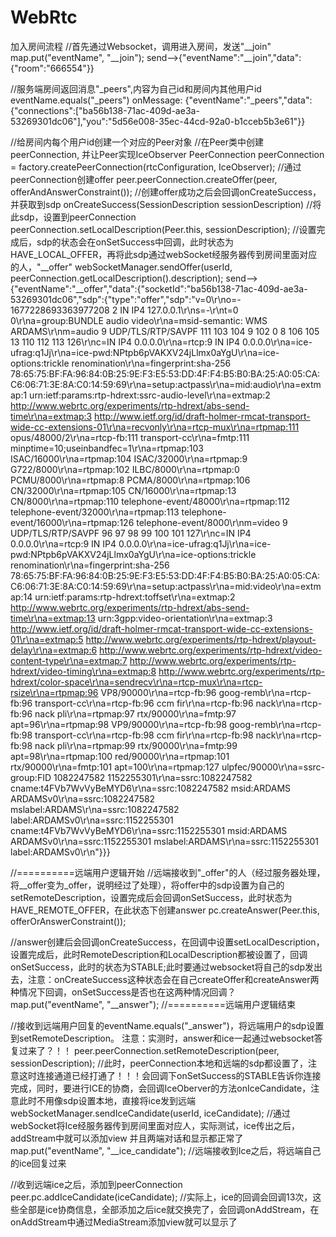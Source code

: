 # WebRtc

加入房间流程
//首先通过Websocket，调用进入房间，发送"__join"
map.put("eventName", "__join");
send-->{"eventName":"__join","data":{"room":"666554"}}

//服务端房间返回消息"_peers",内容为自己id和房间内其他用户id
eventName.equals("_peers")
onMessage: {"eventName":"_peers","data":{"connections":["ba56b138-71ac-409d-ae3a-53269301dc06"],"you":"5d56e008-35ec-44cd-92a0-b1cceb5b3e61"}}

//给房间内每个用户id创建一个对应的Peer对象
//在Peer类中创建peerConnection, 并让Peer实现IceObserver
PeerConnection peerConnection = factory.createPeerConnection(rtcConfiguration,  IceObserver);
//通过peerConnection创建offer
peer.peerConnection.createOffer(peer, offerAndAnswerConstraint());
//创建offer成功之后会回调onCreateSuccess，并获取到sdp
onCreateSuccess(SessionDescription sessionDescription)
//将此sdp，设置到peerConnection
peerConnection.setLocalDescription(Peer.this, sessionDescription);
//设置完成后，sdp的状态会在onSetSuccess中回调，此时状态为HAVE_LOCAL_OFFER，再将此sdp通过webSocket经服务器传到房间里面对应的人，"__offer"
webSocketManager.sendOffer(userId, peerConnection.getLocalDescription().description);
send-->{"eventName":"__offer","data":{"socketId":"ba56b138-71ac-409d-ae3a-53269301dc06","sdp":{"type":"offer","sdp":"v=0\r\no=- 1677228693363977208 2 IN IP4 127.0.0.1\r\ns=-\r\nt=0 0\r\na=group:BUNDLE audio video\r\na=msid-semantic: WMS ARDAMS\r\nm=audio 9 UDP/TLS/RTP/SAVPF 111 103 104 9 102 0 8 106 105 13 110 112 113 126\r\nc=IN IP4 0.0.0.0\r\na=rtcp:9 IN IP4 0.0.0.0\r\na=ice-ufrag:q1Jj\r\na=ice-pwd:NPtpb6pVAKXV24jLlmx0aYgU\r\na=ice-options:trickle renomination\r\na=fingerprint:sha-256 78:65:75:BF:FA:96:84:0B:25:9E:F3:E5:53:DD:4F:F4:B5:B0:BA:25:A0:05:CA:C6:06:71:3E:8A:C0:14:59:69\r\na=setup:actpass\r\na=mid:audio\r\na=extmap:1 urn:ietf:params:rtp-hdrext:ssrc-audio-level\r\na=extmap:2 http://www.webrtc.org/experiments/rtp-hdrext/abs-send-time\r\na=extmap:3 http://www.ietf.org/id/draft-holmer-rmcat-transport-wide-cc-extensions-01\r\na=recvonly\r\na=rtcp-mux\r\na=rtpmap:111 opus/48000/2\r\na=rtcp-fb:111 transport-cc\r\na=fmtp:111 minptime=10;useinbandfec=1\r\na=rtpmap:103 ISAC/16000\r\na=rtpmap:104 ISAC/32000\r\na=rtpmap:9 G722/8000\r\na=rtpmap:102 ILBC/8000\r\na=rtpmap:0 PCMU/8000\r\na=rtpmap:8 PCMA/8000\r\na=rtpmap:106 CN/32000\r\na=rtpmap:105 CN/16000\r\na=rtpmap:13 CN/8000\r\na=rtpmap:110 telephone-event/48000\r\na=rtpmap:112 telephone-event/32000\r\na=rtpmap:113 telephone-event/16000\r\na=rtpmap:126 telephone-event/8000\r\nm=video 9 UDP/TLS/RTP/SAVPF 96 97 98 99 100 101 127\r\nc=IN IP4 0.0.0.0\r\na=rtcp:9 IN IP4 0.0.0.0\r\na=ice-ufrag:q1Jj\r\na=ice-pwd:NPtpb6pVAKXV24jLlmx0aYgU\r\na=ice-options:trickle renomination\r\na=fingerprint:sha-256 78:65:75:BF:FA:96:84:0B:25:9E:F3:E5:53:DD:4F:F4:B5:B0:BA:25:A0:05:CA:C6:06:71:3E:8A:C0:14:59:69\r\na=setup:actpass\r\na=mid:video\r\na=extmap:14 urn:ietf:params:rtp-hdrext:toffset\r\na=extmap:2 http://www.webrtc.org/experiments/rtp-hdrext/abs-send-time\r\na=extmap:13 urn:3gpp:video-orientation\r\na=extmap:3 http://www.ietf.org/id/draft-holmer-rmcat-transport-wide-cc-extensions-01\r\na=extmap:5 http://www.webrtc.org/experiments/rtp-hdrext/playout-delay\r\na=extmap:6 http://www.webrtc.org/experiments/rtp-hdrext/video-content-type\r\na=extmap:7 http://www.webrtc.org/experiments/rtp-hdrext/video-timing\r\na=extmap:8 http://www.webrtc.org/experiments/rtp-hdrext/color-space\r\na=sendrecv\r\na=rtcp-mux\r\na=rtcp-rsize\r\na=rtpmap:96 VP8/90000\r\na=rtcp-fb:96 goog-remb\r\na=rtcp-fb:96 transport-cc\r\na=rtcp-fb:96 ccm fir\r\na=rtcp-fb:96 nack\r\na=rtcp-fb:96 nack pli\r\na=rtpmap:97 rtx/90000\r\na=fmtp:97 apt=96\r\na=rtpmap:98 VP9/90000\r\na=rtcp-fb:98 goog-remb\r\na=rtcp-fb:98 transport-cc\r\na=rtcp-fb:98 ccm fir\r\na=rtcp-fb:98 nack\r\na=rtcp-fb:98 nack pli\r\na=rtpmap:99 rtx/90000\r\na=fmtp:99 apt=98\r\na=rtpmap:100 red/90000\r\na=rtpmap:101 rtx/90000\r\na=fmtp:101 apt=100\r\na=rtpmap:127 ulpfec/90000\r\na=ssrc-group:FID 1082247582 1152255301\r\na=ssrc:1082247582 cname:t4FVb7WvVyBeMYD6\r\na=ssrc:1082247582 msid:ARDAMS ARDAMSv0\r\na=ssrc:1082247582 mslabel:ARDAMS\r\na=ssrc:1082247582 label:ARDAMSv0\r\na=ssrc:1152255301 cname:t4FVb7WvVyBeMYD6\r\na=ssrc:1152255301 msid:ARDAMS ARDAMSv0\r\na=ssrc:1152255301 mslabel:ARDAMS\r\na=ssrc:1152255301 label:ARDAMSv0\r\n"}}}

//==========远端用户逻辑开始
//远端接收到"_offer"的人（经过服务器处理，将__offer变为_offer，说明经过了处理），将offer中的sdp设置为自己的setRemoteDescription，设置完成后会回调onSetSuccess，此时状态为HAVE_REMOTE_OFFER，在此状态下创建answer
pc.createAnswer(Peer.this, offerOrAnswerConstraint());

//answer创建后会回调onCreateSuccess，在回调中设置setLocalDescription，设置完成后，此时RemoteDescription和LocalDescription都被设置了，回调onSetSuccess，此时的状态为STABLE;此时要通过websocket将自己的sdp发出去，注意：onCreateSuccess这种状态会在自己createOffer和createAnswer两种情况下回调，onSetSuccess是否也在这两种情况回调？
map.put("eventName", "__answer");
//==========远端用户逻辑结束

//接收到远端用户回复的eventName.equals("_answer")，将远端用户的sdp设置到setRemoteDescription。 注意：实测时，answer和ice一起通过websocket答复过来了？！！
peer.peerConnection.setRemoteDescription(peer, sessionDescription);
//此时，peerConnection本地和远端的sdp都设置了，注意这时连接通道已经打通了！！！会回调下onSetSuccess的STABLE告诉你连接完成，同时，要进行ICE的协商，会回调IceOberver的方法onIceCandidate，注意此时不用像sdp设置本地，直接将ice发到远端
webSocketManager.sendIceCandidate(userId, iceCandidate);
//通过webSocket将Ice经服务器传到房间里面对应人，实际测试，ice传出之后，addStream中就可以添加view 并且两端对话和显示都正常了
map.put("eventName", "__ice_candidate");
//远端接收到Ice之后，将远端自己的ice回复过来

//收到远端ice之后，添加到peerConnection
peer.pc.addIceCandidate(iceCandidate);
//实际上，ice的回调会回调13次，这些全部是ice协商信息，全部添加之后ice就交换完了，会回调onAddStream，在onAddStream中通过MediaStream添加view就可以显示了

